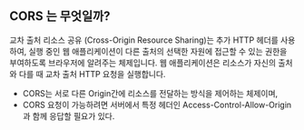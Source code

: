 ## CORS 는 무엇일까?

교차 출처 리소스 공유 (Cross-Origin Resource Sharing)는 추가 HTTP 헤더를 사용하여, 실행 중인 웹 애플리케이션이 다른 출처의 선택한 자원에 접근할 수 있는 권한을 부여하도록 브라우저에 알려주는 체제입니다. 웹 애플리케이션은 리소스가 자신의 출처와 다를 때 교차 출처 HTTP 요청을 실행합니다.



- CORS는 서로 다른 Origin간에 리소스를 전달하는 방식을 제어하는 체제이며,
- CORS 요청이 가능하려면 서버에서 특정 헤더인 Access-Control-Allow-Origin과 함께 응답할 필요가 있다.



